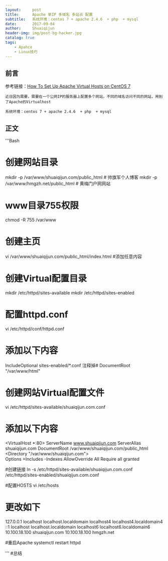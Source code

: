```yaml
---
layout:     post
title:      Apache 单IP 多域名 多站点 配置
subtitle:   系统环境：centos 7 + apache 2.4.6  + php  + mysql
date:       2017-09-04
author:     Shuaiqijun
header-img: img/post-bg-hacker.jpg
catalog: true
tags:
    - Apahce
    - Linux技巧
---
```



## 前言

参考链接：[How To Set Up Apache Virtual Hosts on CentOS 7](https://www.digitalocean.com/community/tutorials/how-to-set-up-apache-virtual-hosts-on-centos-7#prerequisites "参考链接")

    近日因为需要，需要在一个公网IP的服务器上配置多个网站，不同的域名访问不同的网站，用到了Apache的Virtualhost

    系统环境：centos 7 + apache 2.4.6  + php  + mysql

## 正文
'''Bash
# 创建网站目录
mkdir -p /var/www/shuaiqijun.com/public_html    #  帅旗军个人博客 
mkdir -p /var/www/hmgzh.net/public_html         #  黄梅门户网网站



# www目录755权限
chmod -R 755 /var/www



# 创建主页
vi /var/www/shuaiqijun.com/public_html/index.html    #添加任意内容



# 创建Virtual配置目录
mkdir /etc/httpd/sites-available
mkdir /etc/httpd/sites-enabled



# 配置httpd.conf
vi /etc/httpd/conf/httpd.conf
# 添加以下内容
IncludeOptional sites-enabled/*.conf
注释掉# DocumentRoot "/var/www/html"



# 创建网站Virtual配置文件
vi /etc/httpd/sites-available/shuaiqijun.com.conf
# 添加以下内容
<VirtualHost *:80>
    ServerName www.shuaiqijun.com
    ServerAlias shuaiqijun.com
    DocumentRoot /var/www/shuaiqijun.com/public_html
</VirtualHost>
<Directory "/var/www/shuaiqijun.com">  
    Options +Includes -Indexes 
    AllowOverride All
    Require all granted    
</Directory>



#创建链接
ln -s /etc/httpd/sites-available/shuaiqijun.com.conf /etc/httpd/sites-enabled/shuaiqijun.com.conf



#配置HOSTS
vi /etc/hosts
# 更改如下
127.0.0.1   localhost localhost.localdomain localhost4 localhost4.localdomain4
::1         localhost localhost.localdomain localhost6 localhost6.localdomain6
10.100.18.100 shuaiqijun.com
10.100.18.100 hmgzh.net

#重启Apache
systemctl restart httpd

'''
#总结

